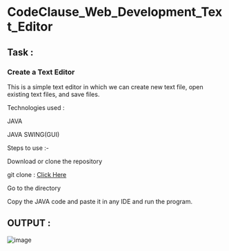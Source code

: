 # CodeClause_Web_Development_Text_Editor

## Task :

### Create a Text Editor
This is a simple text editor in which we can create new text file, open existing text files, and save files.

Technologies used :

JAVA

JAVA SWING(GUI)

Steps to use :-

Download or clone the repository

git clone : [Click Here](https://github.com/imhr1306/CodeClause_Web_Development_Text_Editor.git)

Go to the directory

Copy the JAVA code and paste it in any IDE and run the program.

## OUTPUT :

![image](https://github.com/imhr1306/CodeClause_Web_Development_Text_Editor/assets/120982801/e5597864-f3cc-4022-92ec-efc1fa90ee8a)
